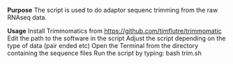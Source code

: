 **Purpose**
The script is used to do adaptor sequenc trimming from the raw RNAseq data.

**Usage**
Install Trimmomatics from https://github.com/timflutre/trimmomatic
Edit the path to the software in the script
Adjust the script depending on the type of data (pair ended etc)
Open the Terminal from the directory containing the sequence files
Run the script by typing: bash trim.sh
